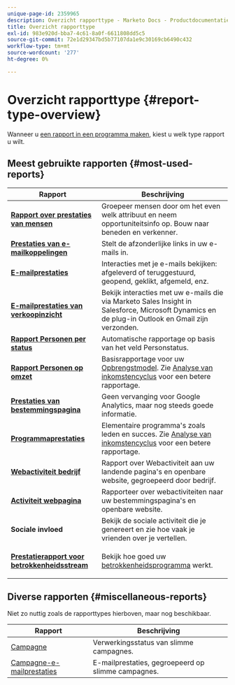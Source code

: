 ```yaml
---
unique-page-id: 2359965
description: Overzicht rapporttype - Marketo Docs - Productdocumentatie
title: Overzicht rapporttype
exl-id: 983e920d-bba7-4c61-8a0f-6611808dd5c5
source-git-commit: 72e1d29347bd5b77107da1e9c30169cb6490c432
workflow-type: tm+mt
source-wordcount: '277'
ht-degree: 0%

---
```


# Overzicht rapporttype {#report-type-overview}

Wanneer u [een rapport in een programma maken](/help/marketo/product-docs/reporting/basic-reporting/creating-reports/create-a-report-in-a-program.md), kiest u welk type rapport u wilt.

## Meest gebruikte rapporten {#most-used-reports}

<table> 
 <thead> 
  <tr> 
   <th>Rapport</th> 
   <th>Beschrijving</th> 
  </tr> 
 </thead> 
 <tbody> 
  <tr> 
   <td><strong>  <a href="people-performance-report.md">Rapport over prestaties van mensen</a>  </strong></td> 
   <td>Groepeer mensen door om het even welk attribuut en neem opportuniteitsinfo op. Bouw naar beneden en verkenner.</td> 
  </tr> 
  <tr> 
   <td><strong>  <a href="/help/marketo/product-docs/email-marketing/email-programs/email-program-data/email-link-performance-report.md">Prestaties van e-mailkoppelingen</a>  </strong></td> 
   <td>Stelt de afzonderlijke links in uw e-mails in.</td> 
  </tr> 
  <tr> 
   <td><strong>  <a href="/help/marketo/product-docs/email-marketing/email-programs/email-program-data/email-performance-report.md">E-mailprestaties</a>  </strong></td> 
   <td>Interacties met je e-mails bekijken: afgeleverd of teruggestuurd, geopend, geklikt, afgemeld, enz.</td> 
  </tr> 
  <tr> 
   <td><strong>  <a href="/help/marketo/product-docs/marketo-sales-insight/msi-for-salesforce/features/performance-reports/sales-insight-email-performance-report.md">E-mailprestaties van verkoopinzicht</a>  </strong></td> 
   <td>Bekijk interacties met uw e-mails die via Marketo Sales Insight in Salesforce, Microsoft Dynamics en de plug-in Outlook en Gmail zijn verzonden.</td> 
  </tr> 
  <tr> 
   <td><strong>  <a href="people-by-status-report.md">Rapport Personen per status</a>  </strong></td> 
   <td>Automatische rapportage op basis van het veld Personstatus.</td> 
  </tr> 
  <tr> 
   <td><strong>  <a href="/help/marketo/product-docs/reporting/revenue-cycle-analytics/revenue-tools/people-by-revenue-stage-report.md">Rapport Personen op omzet</a>  </strong></td> 
   <td>Basisrapportage voor uw <a href="https://docs.marketo.com/display/docs/revenue+cycle+analytics">Opbrengstmodel</a>. Zie <a href="https://docs.marketo.com/display/docs/revenue+cycle+analytics">Analyse van inkomstencyclus</a> voor een betere rapportage.</td> 
  </tr> 
  <tr> 
   <td><strong>  <a href="/help/marketo/product-docs/demand-generation/landing-pages/understanding-landing-pages/landing-page-performance-report.md">Prestaties van bestemmingspagina</a>  </strong></td> 
   <td>Geen vervanging voor Google Analytics, maar nog steeds goede informatie.</td> 
  </tr> 
  <tr> 
   <td><strong>  <a href="/help/marketo/product-docs/core-marketo-concepts/programs/program-performance-report/create-a-program-performance-report.md">Programmaprestaties</a>  </strong></td> 
   <td>Elementaire programma's zoals leden en succes. Zie <a href="https://docs.marketo.com/display/docs/revenue+cycle+analytics">Analyse van inkomstencyclus</a> voor een betere rapportage.</td> 
  </tr> 
  <tr> 
   <td><strong>  <a href="company-web-activity-report.md">Webactiviteit bedrijf</a>  </strong></td> 
   <td>Rapport over Webactiviteit aan uw landende pagina's en openbare website, gegroepeerd door bedrijf.</td> 
  </tr> 
  <tr> 
   <td><strong>  <a href="web-page-activity-report.md">Activiteit webpagina</a>  </strong></td> 
   <td>Rapporteer over webactiviteiten naar uw bestemmingspagina's en openbare website.</td> 
  </tr> 
  <tr> 
   <td><strong>Sociale invloed</strong></td> 
   <td>Bekijk de sociale activiteit die je genereert en zie hoe vaak je vrienden over je vertellen.</td> 
  </tr> 
  <tr> 
   <td><strong> <a href="/help/marketo/product-docs/email-marketing/drip-nurturing/reports-and-notifications/engagement-stream-performance-report.md">Prestatierapport voor betrokkenheidsstream</a> </strong></td> 
   <td><p>Bekijk hoe goed uw <a href="https://docs.marketo.com/display/docs/drip+nurturing">betrokkenheidsprogramma</a> werkt.</p></td> 
  </tr> 
 </tbody> 
</table>

## Diverse rapporten {#miscellaneous-reports}

Niet zo nuttig zoals de rapporttypes hierboven, maar nog beschikbaar.

| Rapport | Beschrijving |
|---|---|
| [Campagne](/help/marketo/product-docs/reporting/basic-reporting/report-types/campaign-activity-report.md) | Verwerkingsstatus van slimme campagnes. |
| [Campagne-e-mailprestaties](/help/marketo/product-docs/reporting/basic-reporting/report-types/campaign-email-performance-report.md) | E-mailprestaties, gegroepeerd op slimme campagnes. |
